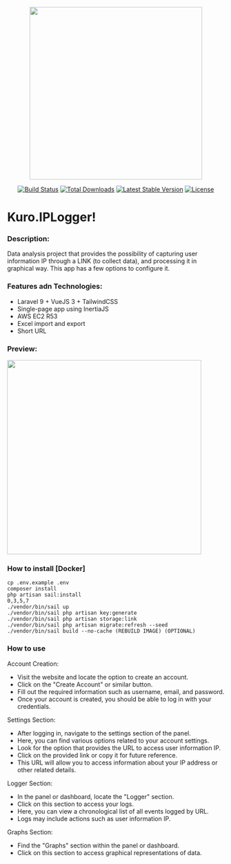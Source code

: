 <p align="center"><a href="https://laravel.com" target="_blank"><img src="https://raw.githubusercontent.com/laravel/art/master/logo-lockup/5%20SVG/2%20CMYK/1%20Full%20Color/laravel-logolockup-cmyk-red.svg" width="400"></a></p>

<p align="center">
<a href="https://travis-ci.org/laravel/framework"><img src="https://travis-ci.org/laravel/framework.svg" alt="Build Status"></a>
<a href="https://packagist.org/packages/laravel/framework"><img src="https://img.shields.io/packagist/dt/laravel/framework" alt="Total Downloads"></a>
<a href="https://packagist.org/packages/laravel/framework"><img src="https://img.shields.io/packagist/v/laravel/framework" alt="Latest Stable Version"></a>
<a href="https://packagist.org/packages/laravel/framework"><img src="https://img.shields.io/packagist/l/laravel/framework" alt="License"></a>
</p>

# Kuro.IPLogger!
### Description: 
Data analysis project that provides the possibility of capturing user information IP through a LINK (to collect data), and processing it in graphical way. This app has a few options to configure it.

### Features adn Technologies:
* Laravel 9 + VueJS 3 + TailwindCSS
* Single-page app using InertiaJS
* AWS EC2 R53
* Excel import and export
* Short URL

### Preview:
<p> <img src="https://kuronneko.github.io/assets/img/portfolioip.png" width="450"> </p>

### How to install [Docker]

    cp .env.example .env
    composer install
    php artisan sail:install
    0,3,5,7
    ./vendor/bin/sail up
    ./vendor/bin/sail php artisan key:generate
    ./vendor/bin/sail php artisan storage:link
    ./vendor/bin/sail php artisan migrate:refresh --seed
    ./vendor/bin/sail build --no-cache (REBUILD IMAGE) (OPTIONAL)

### How to use

Account Creation:

* Visit the website and locate the option to create an account.
* Click on the "Create Account" or similar button.
* Fill out the required information such as username, email, and password.
* Once your account is created, you should be able to log in with your credentials.

Settings Section:

* After logging in, navigate to the settings section of the panel.
* Here, you can find various options related to your account settings.
* Look for the option that provides the URL to access user information IP.
* Click on the provided link or copy it for future reference.
* This URL will allow you to access information about your IP address or other related details.

Logger Section:

* In the panel or dashboard, locate the "Logger" section.
* Click on this section to access your logs.
* Here, you can view a chronological list of all events logged by URL.
* Logs may include actions such as user information IP.

Graphs Section:

* Find the "Graphs" section within the panel or dashboard.
* Click on this section to access graphical representations of data.
